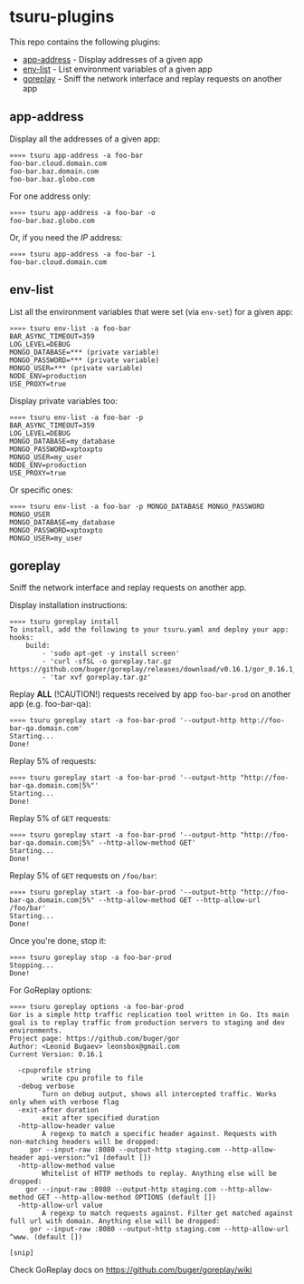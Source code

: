 # tsuru-plugins

This repo contains the following plugins:

- [app-address](#app-address) - Display addresses of a given app
- [env-list](#env-list) - List environment variables of a given app
- [goreplay](#goreplay) - Sniff the network interface and replay requests on
  another app


## app-address

Display all the addresses of a given app:

```
»»»» tsuru app-address -a foo-bar
foo-bar.cloud.domain.com
foo-bar.baz.domain.com
foo-bar.baz.globo.com
```

For one address only:

```
»»»» tsuru app-address -a foo-bar -o
foo-bar.baz.globo.com
```

Or, if you need the *IP* address:

```
»»»» tsuru app-address -a foo-bar -i
foo-bar.cloud.domain.com
```


## env-list

List all the environment variables that were set (via `env-set`) for a given
app:

```
»»»» tsuru env-list -a foo-bar
BAR_ASYNC_TIMEOUT=359
LOG_LEVEL=DEBUG
MONGO_DATABASE=*** (private variable)
MONGO_PASSWORD=*** (private variable)
MONGO_USER=*** (private variable)
NODE_ENV=production
USE_PROXY=true
```

Display private variables too:

```
»»»» tsuru env-list -a foo-bar -p
BAR_ASYNC_TIMEOUT=359
LOG_LEVEL=DEBUG
MONGO_DATABASE=my_database
MONGO_PASSWORD=xptoxpto
MONGO_USER=my_user
NODE_ENV=production
USE_PROXY=true
```

Or specific ones:

```
»»»» tsuru env-list -a foo-bar -p MONGO_DATABASE MONGO_PASSWORD MONGO_USER
MONGO_DATABASE=my_database
MONGO_PASSWORD=xptoxpto
MONGO_USER=my_user
```


## goreplay

Sniff the network interface and replay requests on another app.

Display installation instructions:

```
»»»» tsuru goreplay install
To install, add the following to your tsuru.yaml and deploy your app:
hooks:
    build:
        - 'sudo apt-get -y install screen'
        - 'curl -sfSL -o goreplay.tar.gz https://github.com/buger/goreplay/releases/download/v0.16.1/gor_0.16.1_x64.tar.gz'
        - 'tar xvf goreplay.tar.gz'
```

Replay **ALL** (!CAUTION!) requests received by app `foo-bar-prod` on another
app (e.g. foo-bar-qa):

```
»»»» tsuru goreplay start -a foo-bar-prod '--output-http http://foo-bar-qa.domain.com'
Starting...
Done!
```

Replay 5% of requests:

```
»»»» tsuru goreplay start -a foo-bar-prod '--output-http "http://foo-bar-qa.domain.com|5%"'
Starting...
Done!
```

Replay 5% of `GET` requests:

```
»»»» tsuru goreplay start -a foo-bar-prod '--output-http "http://foo-bar-qa.domain.com|5%" --http-allow-method GET'
Starting...
Done!
```

Replay 5% of `GET` requests on `/foo/bar`:

```
»»»» tsuru goreplay start -a foo-bar-prod '--output-http "http://foo-bar-qa.domain.com|5%" --http-allow-method GET --http-allow-url /foo/bar'
Starting...
Done!
```

Once you're done, stop it:

```
»»»» tsuru goreplay stop -a foo-bar-prod
Stopping...
Done!
```

For GoReplay options:

```
»»»» tsuru goreplay options -a foo-bar-prod
Gor is a simple http traffic replication tool written in Go. Its main goal is to replay traffic from production servers to staging and dev environments.
Project page: https://github.com/buger/gor
Author: <Leonid Bugaev> leonsbox@gmail.com
Current Version: 0.16.1

  -cpuprofile string
    	write cpu profile to file
  -debug verbose
    	Turn on debug output, shows all intercepted traffic. Works only when with verbose flag
  -exit-after duration
    	exit after specified duration
  -http-allow-header value
    	A regexp to match a specific header against. Requests with non-matching headers will be dropped:
	 gor --input-raw :8080 --output-http staging.com --http-allow-header api-version:^v1 (default [])
  -http-allow-method value
    	Whitelist of HTTP methods to replay. Anything else will be dropped:
	gor --input-raw :8080 --output-http staging.com --http-allow-method GET --http-allow-method OPTIONS (default [])
  -http-allow-url value
    	A regexp to match requests against. Filter get matched against full url with domain. Anything else will be dropped:
	 gor --input-raw :8080 --output-http staging.com --http-allow-url ^www. (default [])

[snip]
```

Check GoReplay docs on https://github.com/buger/goreplay/wiki
